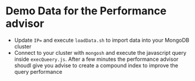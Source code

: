 # Demo Data for the Performance advisor

- Update `IP=` and execute `loadData.sh` to import data into your MongoDB cluster
- Connect to your cluster with `mongosh` and execute the javascript query inside `execQueery.js`. After a few minutes the performance advisor shoudl give you advise to create a compound index to improve the query performance
